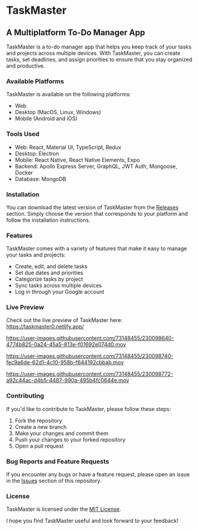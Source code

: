# TaskMaster
## A Multiplatform To-Do Manager App

TaskMaster is a to-do manager app that helps you keep track of your tasks and projects across multiple devices. With TaskMaster, you can create tasks, set deadlines, and assign priorities to ensure that you stay organized and productive.

### Available Platforms
TaskMaster is available on the following platforms:
- Web
- Desktop (MacOS, Linux, Windows)
- Mobile (Android and iOS)

### Tools Used
- Web: React, Material UI, TypeScript, Redux
- Desktop: Electron
- Mobile: React Native, React Native Elements, Expo
- Backend: Apollo Express Server, GraphQL, JWT Auth, Mongoose, Docker
- Database: MongoDB

### Installation
You can download the latest version of TaskMaster from the [Releases](https://github.com/sahilyeole/TaskMaster/releases) section. Simply choose the version that corresponds to your platform and follow the installation instructions.

### Features
TaskMaster comes with a variety of features that make it easy to manage your tasks and projects:
- Create, edit, and delete tasks
- Set due dates and priorities
- Categorize tasks by project
- Sync tasks across multiple devices
- Log in through your Google account

### Live Preview
Check out the live preview of TaskMaster here: https://taskmaster0.netlify.app/


https://user-images.githubusercontent.com/73148455/230098640-4774b825-0a24-45a5-813e-f01692e074d0.mov



https://user-images.githubusercontent.com/73148455/230098740-fec9a6de-62d1-4c10-958b-f644192cbbab.mov




https://user-images.githubusercontent.com/73148455/230098772-a92c44ac-d4b5-4487-990a-495b4fc0644e.mov




### Contributing
If you'd like to contribute to TaskMaster, please follow these steps:
1. Fork the repository
2. Create a new branch
3. Make your changes and commit them
4. Push your changes to your forked repository
5. Open a pull request

### Bug Reports and Feature Requests
If you encounter any bugs or have a feature request, please open an issue in the [Issues](https://github.com/sahilyeole/TaskMaster/issues) section of this repository.

### License
TaskMaster is licensed under the [MIT License](https://github.com/sahilyeole/TaskMaster/blob/master/LICENSE).

I hope you find TaskMaster useful and look forward to your feedback!
